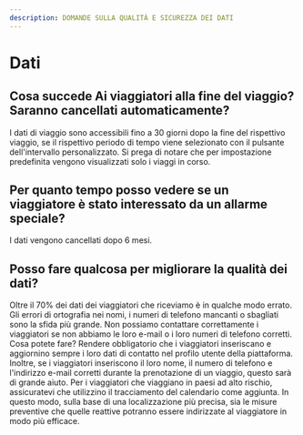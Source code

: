 ```yaml
---
description: DOMANDE SULLA QUALITÁ E SICUREZZA DEI DATI
---
```


# Dati

## **Cosa succede Ai viaggiatori alla fine del viaggio? Saranno cancellati automaticamente?**

I dati di viaggio sono accessibili fino a 30 giorni dopo la fine del rispettivo viaggio, se il rispettivo periodo di tempo viene selezionato con il pulsante dell'intervallo personalizzato. Si prega di notare che per impostazione predefinita vengono visualizzati solo i viaggi in corso. 

## **Per quanto tempo posso vedere se un viaggiatore è stato interessato da un allarme speciale?**

I dati vengono cancellati dopo 6 mesi.

## **Posso fare qualcosa per migliorare la qualità dei dati?**

Oltre il 70% dei dati dei viaggiatori che riceviamo è in qualche modo errato. Gli errori di ortografia nei nomi, i numeri di telefono mancanti o sbagliati sono la sfida più grande. Non possiamo contattare correttamente i viaggiatori se non abbiamo le loro e-mail o i loro numeri di telefono corretti. Cosa potete fare? Rendere obbligatorio che i viaggiatori inseriscano e aggiornino sempre i loro dati di contatto nel profilo utente della piattaforma. Inoltre, se i viaggiatori inseriscono il loro nome, il numero di telefono e l'indirizzo e-mail corretti durante la prenotazione di un viaggio, questo sarà di grande aiuto. Per i viaggiatori che viaggiano in paesi ad alto rischio, assicuratevi che utilizzino il tracciamento del calendario come aggiunta. In questo modo, sulla base di una localizzazione più precisa, sia le misure preventive che quelle reattive potranno essere indirizzate al viaggiatore in modo più efficace.

